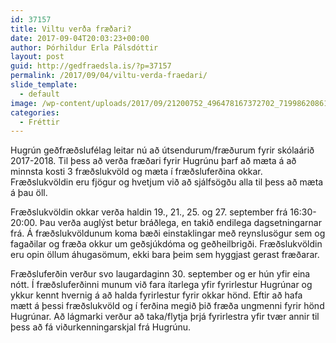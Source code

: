 ```yaml
---
id: 37157
title: Viltu verða fræðari?
date: 2017-09-04T20:03:23+00:00
author: Þórhildur Erla Pálsdóttir
layout: post
guid: http://gedfraedsla.is/?p=37157
permalink: /2017/09/04/viltu-verda-fraedari/
slide_template:
  - default
image: /wp-content/uploads/2017/09/21200752_496478167372702_719986208610674671_o.jpg
categories:
  - Fréttir
---
```

Hugrún geðfræðslufélag leitar nú að útsendurum/fræðurum fyrir skólaárið 2017-2018. Til þess að verða fræðari fyrir Hugrúnu þarf að mæta á að minnsta kosti 3 fræðslukvöld og mæta í fræðsluferðina okkar. Fræðslukvöldin eru fjögur og hvetjum við að sjálfsögðu alla til þess að mæta á þau öll.

<div class="text_exposed_show">
  <p>
    Fræðslukvöldin okkar verða haldin 19., 21., 25. og 27. september frá 16:30-20:00. Þau verða auglýst betur bráðlega, en takið endilega dagsetningarnar frá. Á fræðslukvöldunum koma bæði einstaklingar með reynslusögur sem og fagaðilar og fræða okkur um geðsjúkdóma og geðheilbrigði. Fræðslukvöldin eru opin öllum áhugasömum, ekki bara þeim sem hyggjast gerast fræðarar.
  </p>
  
  <p>
    Fræðsluferðin verður svo laugardaginn 30. september og er hún yfir eina nótt. Í fræðsluferðinni munum við fara ítarlega yfir fyrirlestur Hugrúnar og ykkur kennt hvernig á að halda fyrirlestur fyrir okkar hönd. Eftir að hafa mætt á þessi fræðslukvöld og í ferðina megið þið fræða ungmenni fyrir hönd Hugrúnar. Að lágmarki verður að taka/flytja þrjá fyrirlestra yfir tvær annir til þess að fá viðurkenningarskjal frá Hugrúnu.
  </p>
</div>